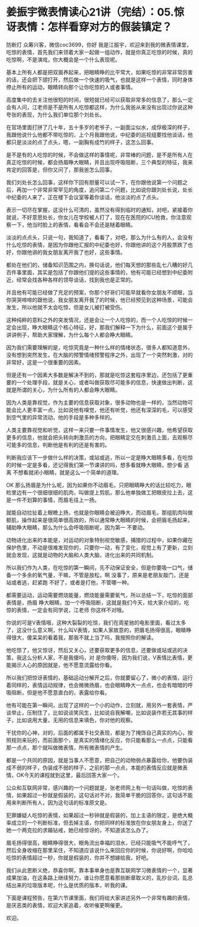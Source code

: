 # 姜振宇微表情读心21讲（完结）：05.惊讶表情：怎样看穿对方的假装镇定？

防断灯 众筹兴客，微信coc3699，你好 我是江振宇，欢迎来到我的微表情课堂，吃惊的表情，首先我们来领着大家一起做一组动作，就是你真正吃惊的时候，真的吃惊啊，不是演戏，你大概会是一个什么表现呢。

基本上所有人都是把双眉养起来，把眼睛睁的比平常大，如果吃惊的非常非常厉害的话，还会把下颌打开，然后做一个快速的吸气，也就是这样一个表情，同时身体停止所有的运动，眼睛转向那个让你吃惊的人或者事情。

高度集中的去关注他很短的时间，很短就已经可以获取非常多的信息了，那么一定会有人问，江老师是不是所有人吃惊都这样，为什么我爸从来没有出现过你说这种夸张的表现，为什么我们单位那个刘处长。

在官场里面打拼了几十年，五十多岁的老爷子，一副面尘似水，成俘极深的样子，我跟他说什么他都不带吃惊的，上个月我跟他说，中纪委的巡视组要找他谈话，他都只是淡淡的点了点头，嗯，一副胸有成竹的样子，这怎么回事。

是不是有的人吃惊的时候，不会做这样的事情呢，非常棒的问题，是不是所有人在真正吃惊的时候，都会扬眉睁大眼睛，并且出现呼吸阻断，三个典型的特征，我来肯定的回答是，但你又问了，那我爸怎么回事。

我们刘处长怎么回事，这样你下回有胆量可以试一下，在你跟他说第一个问题之后，再加一个非常非常罕见的角度，追问第二个问题，比如说你跟刘处长说，处长中纪委的人来了，正在楼下会议室等着你谈话，他淡淡的点了点头。

表示一切尽在掌握，这没什么可清的，虽然没有得到临时的通知，对吧，紧接着你就说，不好意思处长，你女儿在学校被人打了，现在在医院的ICU抢救，你注意观察一下，他当时脸上的表情，看看会不会还是瞇着眼睛。

淡淡的点点头，只说一句，我知道了，看看了，对吧，那么为什么有的人，会没有什么吃惊的表情，是因为你跟他汇报的中纪委也好，你跟他讲的这个月股票跌了也好，你跟他讲的我女朋友离开我了也好，这些事情。

都处在他们的，储备知识范围之内，换句话说，他们每天想的那些乱七八糟的好几百件事里面，其实是包括了你跟他们提的这些事情的，他有可能已经想到中纪委附近，经常会找各种各样的领导谈话，找到我也是正常的。

并且他有可能已经做了充足的预案，你那个好哥们可能早就看你女朋友不顺眼，当你哭哭啼啼的跟他说，我女朋友离开我了的时候，他已经预见到这种场景，可能会发生，所以他就不太会吃惊，但是女儿被打被受伤。

这种纯粹的意料之外的突发情况，还是会让一个人吃惊的，而一个人吃惊的时候一定会出现，睁大眼睛这个核心特征，好，那我们解释一下为什么，前面这个是属于讲讲例子，帮助大家理解，为什么每个人都会睁大眼睛。

因为我们需要理解的是，吃惊究竟是一种什么样的情绪状态，很多人都知道意外，没有想到突然发生，在大脑的预警情绪预警程序之外，出现了一个突然刺激，对的非常好，这是一个很重要的因素。

但是还有一个因素大多数是解决不到的，那就是吃惊这套程序里边，还包括了更重要的一个处理手段，就是关心，或者叫做获取尽可能多的信息，快速做出判断，这就是所谓的关心，为什么所有的人都会睁大眼睛。

因为人类是靠视觉，作为主要的信息获取对象，很多动物也是一样的，当然动物可能会比人更丰富一点，比如说他有嗅觉，他还有听觉，他还有深深的毛，可以感受到空气里的异常流动，他的手段是多种多样的。

人类主要靠视觉和听觉，这样一来只要一件事情发生，他又很感兴趣，他希望获取更多的信息，他就会把头转向刺激员的方向，把眼睛定交在刺激员上面，去观察尽可能多的信息，判断他是有利的还是有害的。

判断我应该下一步做什么样的决策，或站或逃，所以一定是睁大眼睛多看，在吃惊的时候一定是多看，还记得我们第一节课讲的吗，想多看就睁大眼睛，想少看 逃离 不想看就闭小眼睛，就是这么一个简单的道理。

OK 那么扬眉是为什么呢，因为如果你不动眉毛，只把眼睛睁大的话比较吃力，眼睑里边有一个很细很细的肌肉，叫做提上剪肌，那么他单独做工把眼皮拉上去，这是一件不划算的事情，而眉毛往上一扬。

就能自动拉扯着上眼瞼上扬，也就是你眼睛会被迫睁大，而动眉毛，那组肌肉叫做额肌，操作起来是很简单很高效的，所以通常睁大眼睛的时候，会把眉毛扬起来，辅助睁大眼睛，那么为什么会呼吸阻断呢，因为第一 不要动。

动物进化出来的本能是，对运动的对象特别视觉敏感，捕猎的过程中，如果你藏在保护色里，不动是很难发现你的，只要你一动，有了变化，视觉上有了更新，立刻就会发现，这就是动物的大脑和人类大脑，进化出来的共同机制。

所以我们作为人类，在吃惊的第一瞬间，先不动保证安全，但是你要吸一口气，储备一个多余的氧气量，干嘛，不管是放松，啊 没事了，原来是老朋友敲门，还是站或者逃，赶紧跑 不好了，或者是打他，不管哪一种。

都需要运动，运动需要燃烧能量，燃烧能量需要氧气，所以总结一下，吃惊的面部表情是，扬眉 睁大眼睛，加一个呼吸阻断，这就是我们今天，给大家介绍的，吃惊的表情，一定会有同学说，江老师 你这样不对哦。

你说的可是V表情哦，这种大裂裂的吃惊，我们在周星驰的电影里面，看过太多了，这没什么意义啊，什么叫V表情，如果人家故意的，把眉毛扬得很高，眼睛睁得很大，傻呆呆的看着我，那我不就上当了吗，我按照你的解读。

他吃惊了，他又惊讶，然后又关心，还要获取更多的信息，还要做或站或逃的决策，我这么分析人家，不是我傻吗，对 是你傻呀，因为我们说，V表情比表情，更能揭示人心的原因就是，他不愿意流露给你看。

所以我们把惊讶表情的，基础运动分解开之后，你就要留心了，微小的表情，运行着同样的，表情运动规律，也会微微扬眉，也会眼睛睁大一点点，也会有暗暗的呼吸阻断，但是他不愿意直白的，表露给你看。

他有可能在第一瞬间，出现了这样的一个小的动作，立刻就，用另外一套表情，严谈举止，压制住了，比如说谈笑风生，比如说自我解嘲，比如说装作若无其事的样子，比如说用大量，无用的信息来填色，你对他的观察。

干扰你的心神，对的，后面的都属于社交表现，都是为了掩饰自己真实的内心，按照规则来玩的，而前面那个，是真实的情绪化反应，你只能看那么一点点，只能看那一点点，那个就叫做微表情，所有微表情的产生。

都是一个共同的原因，就是当事人不愿意，把自己的动物弱点暴露给你，他要伪装成不弱的样子，伪装成不弱的样子，之前的那一点点，本能的表情反应就是微表情，OK今天的课程就到这里，最后回答大家一个。

公众和互联网非常，感兴趣的一个问题就是，张老师网上有一句话叫做，吃惊的表情，如果超过一秒就是假装的，这句话对不对，我简单干脆的回答你，这句话不能用来判断所有人，因为这句话的标准原文是。

犯罪嫌疑人吃惊的表情，如果超过一秒钟就是假装的，加上主语的限定，是绝大概率成立的一个判断标准，但去掉主语，你把同样的标准放在你女朋友身上，你送了她一个两克拉的求婚钻戒，她已经惊讶的，不知道该怎么办了。

眉毛扬得很高，眼睛睁得很大，眼角流出幸福的泪水，已经只能吸气不能呼气了，然后全身收缩在那里呆住，不知道应该说什么来回应你的时候，你说好啊，你哈哈吃惊的表情超过一秒，你就是假装的，你并不想嫁给我，好吧。

我们从此恩断义绝，恭喜你啊，靠本事单身也是靠互联网学习微表情的一个，显著成果加油，在这条路上继续努力，谁让你愿意看那些断章取义的，乱抄台词，乱总结出来的垃圾版本呢，什么是优质的版本，听我的课。

下面是课程预告，在第六节课里面，我们将给大家讲述另外一个非常有趣的表情，是厌恶类的表情，欢迎大家追着，收听催更啊催更。

欢迎。